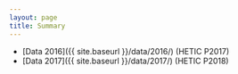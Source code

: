 ```yaml
---
layout: page
title: Summary
---
```


* [Data 2016]({{ site.baseurl }}/data/2016/) (HETIC P2017)
* [Data 2017]({{ site.baseurl }}/data/2017/) (HETIC P2018)
